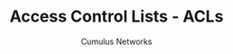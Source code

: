 ---
title: Access Control Lists - ACLs
author: Cumulus Networks
weight: 330
product: SONiC
version: 4.0
siteSlug: sonic
---